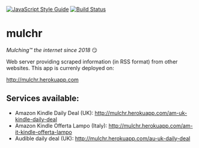 [![JavaScript Style Guide](https://img.shields.io/badge/code_style-standard-brightgreen.svg)](https://standardjs.com) [![Build Status](https://travis-ci.org/gverni/mulchr.svg?branch=master)](https://travis-ci.org/gverni/mulchr) 


# mulchr
_Mulching™ the internet since 2018_ :smirk:
 
Web server providing scraped information (in RSS format) from other websites. This app is currenly deployed on: 

http://mulchr.herokuapp.com

## Services available: 

- Amazon Kindle Daily Deal (UK):  http://mulchr.herokuapp.com/am-uk-kindle-daily-deal
- Amazon Kindle Offerta Lampo (Italy): http://mulchr.herokuapp.com/am-it-kindle-offerta-lampo 
- Audible daily deal (UK): http://mulchr.herokuapp.com/au-uk-daily-deal

